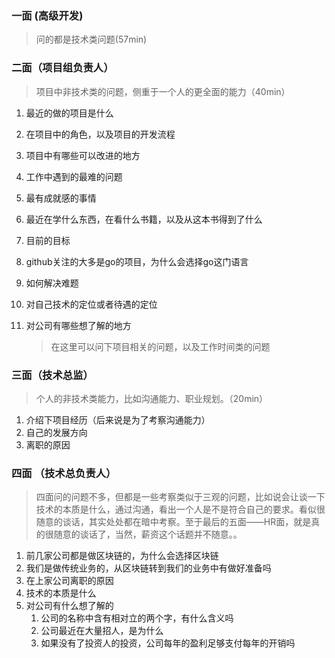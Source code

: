 ### 一面 (高级开发)

> 问的都是技术类问题(57min)

### 二面（项目组负责人）

> 项目中非技术类的问题，侧重于一个人的更全面的能力（40min）

1. 最近的做的项目是什么

2. 在项目中的角色，以及项目的开发流程

3. 项目中有哪些可以改进的地方

4. 工作中遇到的最难的问题

5. 最有成就感的事情

6. 最近在学什么东西，在看什么书籍，以及从这本书得到了什么

7. 目前的目标

8. github关注的大多是go的项目，为什么会选择go这门语言

9. 如何解决难题

10. 对自己技术的定位或者待遇的定位

11. 对公司有哪些想了解的地方

    > 在这里可以问下项目相关的问题，以及工作时间类的问题

### 三面（技术总监）

> 个人的非技术类能力，比如沟通能力、职业规划。（20min）

1. 介绍下项目经历（后来说是为了考察沟通能力）
2. 自己的发展方向
3. 离职的原因

### 四面 （技术总负责人）

> 四面问的问题不多，但都是一些考察类似于三观的问题，比如说会让谈一下技术的本质是什么，通过沟通，看出一个人是不是符合自己的要求。看似很随意的谈话，其实处处都在暗中考察。至于最后的五面——HR面，就是真的很随意的谈话了，当然，薪资这个话题并不随意。。

1. 前几家公司都是做区块链的，为什么会选择区块链
2. 我们是做传统业务的，从区块链转到我们的业务中有做好准备吗
3. 在上家公司离职的原因
4. 技术的本质是什么
5. 对公司有什么想了解的
   1. 公司的名称中含有相对立的两个字，有什么含义吗
   2. 公司最近在大量招人，是为什么
   3. 如果没有了投资人的投资，公司每年的盈利足够支付每年的开销吗